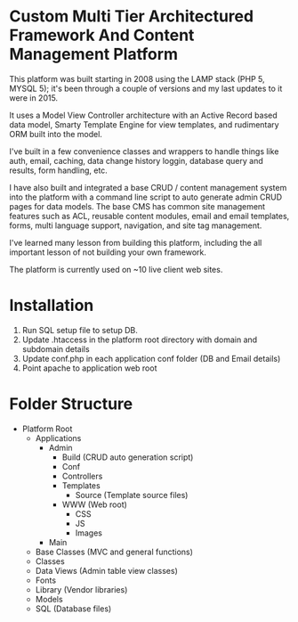 # Custom Multi Tier Architectured Framework And Content Management Platform

This platform was built starting in 2008 using the LAMP stack (PHP 5, MYSQL 5); it's been through a couple of versions and my last updates to it were in 2015.

It uses a Model View Controller architecture with an Active Record based data model, Smarty Template Engine for view templates, and rudimentary ORM built into the model.

I've built in a few convenience classes and wrappers to handle things like auth, email, caching, data change history loggin, database query and results, form handling, etc.

I have also built and integrated a base CRUD / content management system into the platform with a command line script to auto generate admin CRUD pages for data models.  The base CMS has common site management features such as ACL, reusable content modules, email and email templates, forms, multi language support, navigation, and site tag management.

I've learned many lesson from building this platform, including the all important lesson of not building your own framework.

The platform is currently used on ~10 live client web sites.

# Installation

1) Run SQL setup file to setup DB.
2) Update .htaccess in the platform root directory with domain and subdomain details
3) Update conf.php in each application conf folder (DB and Email details)
4) Point apache to application web root

# Folder Structure

- Platform Root
  - Applications
    - Admin
      - Build (CRUD auto generation script)
      - Conf
      - Controllers
      - Templates
        - Source (Template source files)
      - WWW (Web root)
        - CSS
        - JS
        - Images
    - Main
  - Base Classes (MVC and general functions)
  - Classes
  - Data Views (Admin table view classes)
  - Fonts
  - Library (Vendor libraries)
  - Models
  - SQL (Database files)
